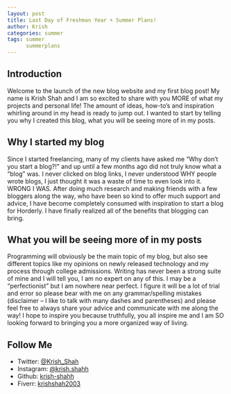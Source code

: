 ```yaml
---
layout: post
title: Last Day of Freshman Year + Summer Plans!
author: Krish
categories: summer
tags: summer
      summerplans
---
```

## Introduction
Welcome to the launch of the new blog website and my first blog post! My name is Krish Shah and I am so excited to share with you MORE of what my projects and personal life! The amount of ideas, how-to’s and inspiration whirling around in my head is ready to jump out. I wanted to start by telling you why I created this blog, what you will be seeing more of in my posts.

## Why I started my blog
Since I started freelancing, many of my clients have asked me “Why don’t you start a blog?!” and up until a few months ago did not truly know what a “blog” was. I never clicked on blog links, I never understood WHY people wrote blogs, I just thought it was a waste of time to even look into it. WRONG I WAS. After doing much research and making friends with a few bloggers along the way, who have been so kind to offer much support and advice, I have become completely consumed with inspiration to start a blog for Horderly. I have finally realized all of the benefits that blogging can bring.

## What you will be seeing more of in my posts
Programming will obviously be the main topic of my blog, but also see different topics like my opinions on newly released technology and my process through college admissions. Writing has never been a strong suite of mine and I will tell you, I am no expert on any of this. I may be a “perfectionist” but I am nowhere near perfect. I figure it will be a lot of trial and error so please bear with me on any grammar/spelling mistakes (disclaimer – I like to talk with many dashes and parentheses) and please feel free to always share your advice and communicate with me along the way! I hope to inspire you because truthfully, you all inspire me and I am SO looking forward to bringing you a more organized way of living.

## Follow Me
* Twitter: [@Krish_Shah](https://twitter.com/Krish_Shahh)
* Instagram: [@krish.shahh](https://www.instagram.com/krish.shahh/)
* Github: [krish-shahh](https://github.com/krish-shahh)
* Fiverr: [krishshah2003](https://www.fiverr.com/krishshah2003)
